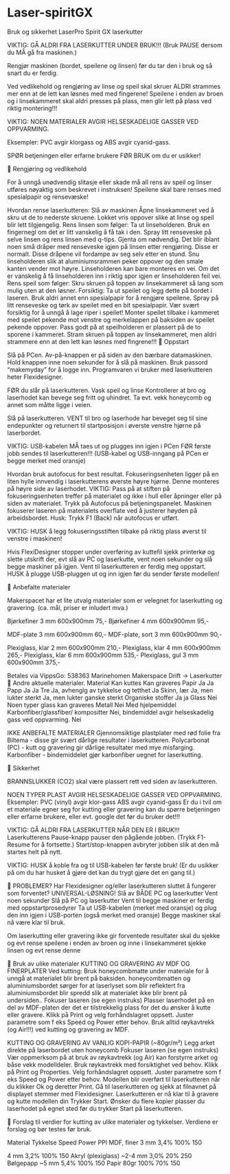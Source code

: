 # Laser-spiritGX
Bruk og sikkerhet
LaserPro Spirit GX laserkutter



VIKTIG: 
GÅ ALDRI FRA LASERKUTTER UNDER BRUK!!! 
(Bruk PAUSE dersom du MÅ gå fra maskinen.)

Rengjør maskinen (bordet, speilene og linsen) før du tar den i bruk og så snart du er ferdig.

Ved vedlikehold og rengjøring av linse og speil skal skruer ALDRI strammes mer enn at de lett kan løsnes med med fingerene!
Speilene i enden av broen og i linsekammeret skal aldri presses på plass, men glir lett på plass ved riktig montering!!! 

VIKTIG:
NOEN MATERIALER AVGIR HELSESKADELIGE GASSER VED OPPVARMING. 


Eksempler: PVC avgir klorgass og ABS avgir cyanid-gass.

SPØR betjeningen eller erfarne brukere FØR BRUK om du er usikker!


Rengjøring og vedlikehold

For å unngå unødvendig slitasje eller skade må all rens av speil og linser utføres nøyaktig som beskrevet i instruksen!
Speilene skal bare renses med spesialpapir og rensevæske!

Hvordan rense laserkutteren:
Slå av maskinen
Åpne linsekammeret ved å skru ut de to nederste skruene. Lokket vris oppover slike at linse og speil blir lett tilgjengelig. 
Rens linsen som følger:
Ta ut linseholderen. Bruk en fingernegl om det er litt vanskelig å få tak i den.
Spray litt renseveske på selve linsen og rens linsen med q-tips. 
Gjenta om nødvendig.
Det blir iblant noen små dråper med renseveske igjen på linsen etter rengjøring. Disse er normalt. Disse dråpene vil fordampe av seg selv etter en stund.
Snu linseholderen slik at aluminiumsrammen peker oppover og den smale kanten vender mot høyre.
Linseholderen kan bare monteres en vei. Om det er vanskelig å få linseholderen inn i riktig spor igjen er linseholderen feil vei. 
Rens speil som følger:
Skru skruen på  toppen av linsekammeret så lang som mulig uten at den løsner.
Forsiktig: Ta ut speilet og legg dette på bordet i laseren.
Bruk aldri annet enn spesialpapir for å rengjøre speilene.
Spray på litt renseveske og tørk av speilet med en bit spesialpapir. Vær svært forsiktig for å unngå å lage riper i speilet!
Monter speilet tilbake i kammeret med speilet pekende mot venstre og merkelappen på baksiden av speilet pekende oppover. Pass godt på at speilholderen er plassert på de to sporene i kammeret.
Stram skruen på toppen av linsekammeret, men aldri strammere enn at den lett kan løsnes med fingrene!!!

Oppstart

Slå på PCen.
Av-på-knappen er på siden av den bærbare datamaskinen. 
Hold knappen inne noen sekunder for å slå på maskinen.
Bruk passord “makemyday” for å logge inn.
Programvaren vi bruker med laserkutteren heter Flexidesigner.


FØR du slår på laserkutteren.
Vask speil og linse
Kontrollerer at bro og laserhodet kan bevege seg fritt og uhindret. Ta evt. vekk honeycomb og annet som måtte ligge i veien.

Slå på laserkutteren. 
VENT til bro og laserhode har beveget seg til sine endepunkter og returnert til startposisjon i øverste venstre hjørne på laserbordet.

VIKTIG: USB-kabelen MÅ taes ut og plugges inn igjen i PCen FØR første jobb sendes til laserkutteren!!!
(USB-kabel og USB-inngang på PCen er begge merket med oransje) 

Hvordan bruk autofocus for best resultat.
Fokuseringsenheten ligger på en liten hylle innvendig i laserkutterens øverste høyre hjørne. Denne monteres på høyre side av laserhodet.
VIKTIG: Pass på at stiften på fokuseringsenheten treffer på materialet og ikke i hull eller åpninger eller på siden av materialet. 
Trykk på Autofocus på betjeningspanelet.
Maskinen fokuserer laseren på materialets overflate ved å justerer høyden på arbeidsbordet.
Husk: Trykk F1 (Back) når autofocus er utført.

VIKTIG: HUSK å legg fokuseringsstiften tilbake på riktig plass øverst til venstre i maskinen!

Hvis FlexiDesigner stopper under overføring av kuttefil sjekk printerkø og slette  utskrift der, evt slå av PC og laserkutte, vent noen sekunder og slå begge maskiner på igjen. Vent til laserkutteren er ferdig meg oppstart.
HUSK å plugge USB-pluggen ut og inn igjen før du sender første modellen!



Anbefalte materialer

Makerspacet har et lite utvalg materialer som er velegnet for laserkutting og gravering. (ca. mål, priser er inludert mva.)

Bjørkefiner
3 mm
600x900mm
75,-
Bjørkefiner
4 mm
600x900mm
95,-








MDF-plate
3 mm
600x900mm
60,-
MDF-plate, sort
3 mm
600x900mm
90,-








Plexiglass, klar 
2 mm
600x900mm
210,-
Plexiglass, klar
4 mm
600x900mm
265,-
Plexiglass, klar
6 mm
600x900mm
535,-
Plexiglass, gul
3 mm
600x900mm
375,-


Betales via 
VippsGo: 538363 Marinehomen Makerspace Drift -> Laserkutter

Andre aktuelle materialer.
Material
Kan kuttes
Kan graveres
Papir
Ja
Ja
Papp
Ja
Ja
Tre
Ja, avhengig av tykkelse og tetthet
Ja
Skinn, lær
Ja, men lukter sterkt
Ja, men lukter ganske sterkt
Organiske stoffer
Ja
ja
Glass
Nei
Noen typer glass kan graveres
Metall
Nei
Med hjelpemiddel
Karbonfiber/glassfiber/
kompositter
Nei, bindemiddel avgir helseskadelig gass ved oppvarming.
Nei

IKKE ANBEFALTE MATERIALER
Gjennomsiktige plastplater med rød folie fra Biltema - disse gir svært dårlige resultater i laserkutteren.
Polycarbonat (PC) - kutt og gravering gir dårlige resultater med mye misfarging.
Karbonfiber - bindemiddelet gjør karbonfiber uegnet for laserkutting.


Sikkerhet

BRANNSLUKKER (CO2) skal være plassert rett ved siden av laserkutteren.

NOEN TYPER PLAST AVGIR HELSESKADELIGE GASSER VED OPPVARMING. 
Eksempler:
PVC (vinyl) avgir klor-gass
ABS avgir cyanid-gass
Er du i tvil om et materiale egner seg for kutting eller gravering kan du spørre betjeningen eller erfarne brukere, eller evt. google det før du bruker det!!!

VIKTIG: GÅ ALDRI FRA LASERKUTTER NÅR DEN ER I BRUK!!! 
Laserkutterens Pause-knapp pauser den pågående jobben. 
(Trykk F1-Resume for å fortsette.)
Start/stop-knappen avbryter jobben slik at den må startes helt på nytt. 

VIKTIG: HUSK å koble fra og til USB-kabelen før første bruk!
(Er du usikker på om du har husket å gjøre det kan du trygt gjøre det en gang til.) 


PROBLEMER?
Har Flexidesigner og/eller laserkutteren sluttet å fungerer som forventet?
UNIVERSAL-LØSNING! 
Slå av BÅDE PC og laserkutter
Vent noen sekunder
Slå på PC og laserkutter
Vent til begge maskiner er ferdig med oppstartprosedyrer
Ta ut USB-kabelen (merket med oransje) og plug den inn igjen i USB-porten (også merket med oransje)
Begge maskiner skal nå være klar til bruk.

Om laserkutting eller gravering ikke gir forventede resultater skal du 
sjekke og evt rense speilene i enden av broen og inne i linsekammeret
sjekke linsen og evt rense denne


Bruk av ulike materialer
KUTTING OG GRAVERING AV MDF OG FINERPLATER
Ved kutting: Bruk honeycombmatte under materiale for å unngå at materialet blir brent på baksiden.
honeycombmatten og aluminiumsbordet sørger for at laserlyset  som blir reflektert fra aluminiumsbordet blir spredd slik at materialet ikke blir brent på undersiden..
Fokuser laseren (se egen instruks)
Plasser laserhodet på en del av MDF-platen der det er tilstrekkelig plass for det du ønsker å kutte eller gravere.
Klikk på Print og velg forhåndslagret oppsett. Juster parametre som f eks Speed og Power etter behov.
Bruk alltid røykavtrekk (og Air!!!) ved kutting og gravering av MDF.


KUTTING OG GRAVERING AV VANLIG KOPI-PAPIR (~80gr/m²)
Legg arket direkte på laserbordet uten honeycomb
Fokuser laseren (se egen instruks)
Vær oppmerksom på at bruk av røykavtrekk (og Air) kan forstyrre arket og båse vekk modelldeler. Bruk røykavtrekk med forsiktighet ved behov.
Klikk på Print og Properties. 
Velg forhåndslagret oppsett. 
Juster parametre som f eks Speed og Power etter behov.
Modellen blir overført til laserkutteren når du klikker Ok og deretter Print. 
Gå til laserkutteren og sjekk at filnavnet på displayet stemmer med Flexidesigner.
Laserkutteren er nå klar til å gravere og kutte modellen din
Trykker Start.
Ønsker du flere kopier plasser du laserhodet på egnet sted før du trykker Start på laserkutteren.


Forslag til verdier for kutting av ulike materialer og tykkelser.
Verdiene er forslag og bør testes før bruk.


Material
Tykkelse
Speed
Power
PPI
MDF, finer
3 mm
3,4%
100%
150


4 mm
3,2%
100%
150
Akryl (plexiglass)
~2-4 mm
3,0%
20%
250
Bølgepapp
~5 mm
5,4%
100%
150
Papir
80gr
100%
70%
150

